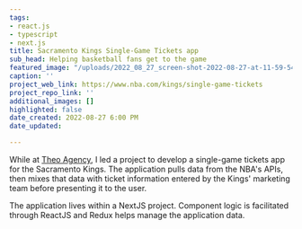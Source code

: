 ```yaml
---
tags:
- react.js
- typescript
- next.js
title: Sacramento Kings Single-Game Tickets app
sub_head: Helping basketball fans get to the game
featured_image: "/uploads/2022_08_27_screen-shot-2022-08-27-at-11-59-54-am.png"
caption: ''
project_web_link: https://www.nba.com/kings/single-game-tickets
project_repo_link: ''
additional_images: []
highlighted: false
date_created: 2022-08-27 6:00 PM
date_updated: 

---
```

While at [Theo Agency](https://theo.agency/), I led a project to develop a single-game tickets app for the Sacramento Kings. The application pulls data from the NBA's APIs, then mixes that data with ticket information entered by the Kings' marketing team before presenting it to the user.

The application lives within a NextJS project. Component logic is facilitated through ReactJS and Redux helps manage the application data.